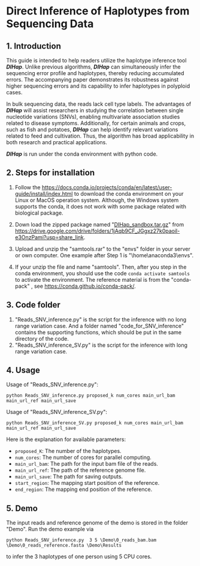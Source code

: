 # Direct Inference of Haplotypes from Sequencing Data

## 1. Introduction

This guide is intended to help readers utilize the haplotype inference tool ***DIHap***. Unlike previous algorithms, ***DIHap*** can simultaneously infer the sequencing error profile and haplotypes, thereby reducing accumulated errors. The accompanying paper demonstrates its robustness against higher sequencing errors and its capability to infer haplotypes in polyploid cases.

In bulk sequencing data, the reads lack cell type labels. The advantages of ***DIHap*** will assist researchers in studying the correlation between single nucleotide variations (SNVs), enabling multivariate association studies related to disease symptoms. Additionally, for certain animals and crops, such as fish and potatoes, ***DIHap*** can help identify relevant variations related to feed and cultivation. Thus, the algorithm has broad applicability in both research and practical applications.

***DIHap*** is run under the conda environment with python code.

## 2. Steps for installation

1. Follow the https://docs.conda.io/projects/conda/en/latest/user-guide/install/index.html to download the conda environment on your Linux or MacOS operation system. Although, the Windows system supports the conda, it does not work with some package related with biological package.

2. Down load the zipped package named "[DIHap_sandbox.tar.gz](https://drive.google.com/drive/folders/1jAqb9CF_JGgxz27k0paoil-e3OnzPami?usp=share_link)" from https://drive.google.com/drive/folders/1jAqb9CF_JGgxz27k0paoil-e3OnzPami?usp=share_link.

3. Upload and unzip the "samtools.rar" to the "envs" folder in your server or own computer. One example after Step 1 is "\home\anaconda3\envs\".

4. If your unzip the file and name "samtools". Then, after you step in the conda environment, you should use the code ```conda activate samtools``` to activate the environment. The reference material is from the "conda-pack" , see https://conda.github.io/conda-pack/.

## 3. Code folder
1. "Reads_SNV_inference.py" is the script for the inference with no long range variation case. And a folder named "code_for_SNV_inference" contains the supporting functions, which should be put in the same directory of the code.
2. "Reads_SNV_inference_SV.py" is the script for the inference with long range variation case.

## 4. Usage

Usage of "Reads_SNV_inference.py":

```shell
python Reads_SNV_inference.py proposed_k num_cores main_url_bam main_url_ref main_url_save
```

Usage of "Reads_SNV_inference_SV.py": 

```
python Reads_SNV_inference_SV.py proposed_k num_cores main_url_bam main_url_ref main_url_save
```

Here is the explanation for available parameters:

* ``proposed_K``: The number of the haplotypes. 
* ``num_cores``: The number of cores for parallel computing. 
* ``main_url_bam``: The path for the input bam file of the reads. 
* ``main_url_ref``: The path of the reference genome file. 
* ``main_url_save``: The path for saving outputs. 
* ``start_region``: The mapping start position of the reference.
* ``end_region``:  The mapping end position of the reference.

## 5. Demo

The input reads and reference genome of the demo is stored in the folder "Demo". Run the demo example via

```shell
python Reads_SNV_inference.py  3 5 \Demo\0_reads_bam.bam \Demo\0_reads_reference.fasta \Demo\Results
```

to infer the 3 haplotypes of one person using 5 CPU cores. 



